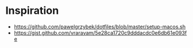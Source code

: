 # Inspiration
* https://github.com/pawelgrzybek/dotfiles/blob/master/setup-macos.sh
* https://gist.github.com/vraravam/5e28ca1720c9dddacdc0e6db61e093fe
